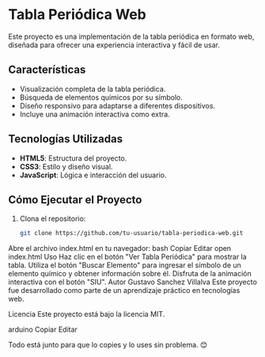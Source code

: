 # Tabla Periódica Web

Este proyecto es una implementación de la tabla periódica en formato web, diseñada para ofrecer una experiencia interactiva y fácil de usar.

## Características
- Visualización completa de la tabla periódica.
- Búsqueda de elementos químicos por su símbolo.
- Diseño responsivo para adaptarse a diferentes dispositivos.
- Incluye una animación interactiva como extra.

## Tecnologías Utilizadas
- **HTML5**: Estructura del proyecto.
- **CSS3**: Estilo y diseño visual.
- **JavaScript**: Lógica e interacción del usuario.

## Cómo Ejecutar el Proyecto
1. Clona el repositorio:
   ```bash
   git clone https://github.com/tu-usuario/tabla-periodica-web.git
Abre el archivo index.html en tu navegador:
bash
Copiar
Editar
open index.html
Uso
Haz clic en el botón "Ver Tabla Periódica" para mostrar la tabla.
Utiliza el botón "Buscar Elemento" para ingresar el símbolo de un elemento químico y obtener información sobre él.
Disfruta de la animación interactiva con el botón "SIU".
Autor
Gustavo Sanchez Villalva
Este proyecto fue desarrollado como parte de un aprendizaje práctico en tecnologías web.

Licencia
Este proyecto está bajo la licencia MIT.

arduino
Copiar
Editar

Todo está junto para que lo copies y lo uses sin problema. 😊
